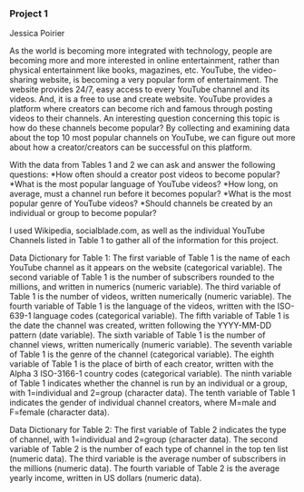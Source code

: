 ### Project 1
Jessica Poirier

  As the world is becoming more integrated with technology, people are becoming more and more interested in online entertainment, rather than physical entertainment like books, magazines, etc. YouTube, the video-sharing website, is becoming a very popular form of entertainment. The website provides 24/7, easy access to every YouTube channel and its videos. And, it is a free to use and create website. YouTube provides a platform where creators can become rich and famous through posting videos to their channels. An interesting question concerning this topic is how do these channels become popular? By collecting and examining data about the top 10 most popular channels on YouTube, we can figure out more about how a creator/creators can be successful on this platform. 

With the data from Tables 1 and 2 we can ask and answer the following questions:
*How often should a creator post videos to become popular?
*What is the most popular language of YouTube videos?
*How long, on average, must a channel run before it becomes popular?
*What is the most popular genre of YouTube videos?
*Should channels be created by an individual or group to become popular?

I used Wikipedia, socialblade.com, as well as the individual YouTube Channels listed in Table 1 to gather all of the information for this project. 

Data Dictionary for Table 1:
The first variable of Table 1 is the name of each YouTube channel as it appears on the website (categorical variable).
The second variable of Table 1 is the number of subscribers rounded to the millions, and written in numerics (numeric variable).
The third variable of Table 1 is the number of videos, written numerically (numeric variable).
The fourth variable of Table 1 is the language of the videos, written with the ISO-639-1 language codes (categorical variable).
The fifth variable of Table 1 is the date the channel was created, written following the YYYY-MM-DD pattern (date variable).
The sixth variable of Table 1 is the number of channel views, written numerically (numeric variable).
The seventh variable of Table 1 is the genre of the channel (categorical variable).
The eighth variable of Table 1 is the place of birth of each creator, written with the Alpha 3 ISO-3166-1 country codes (categorical variable).
The ninth variable of Table 1 indicates whether the channel is run by an individual or a group, with 1=individual and 2=group (character data).
The tenth variable of Table 1 indicates the gender of individual channel creators, where M=male and F=female (character data).

Data Dictionary for Table 2:
The first variable of Table 2 indicates the type of channel, with 1=individual and 2=group (character data).
The second variable of Table 2 is the number of each type of channel in the top ten list (numeric data).
The third variable is the average number of subscribers in the millions (numeric data).
The fourth variable of Table 2 is the average yearly income, written in US dollars (numeric data). 
